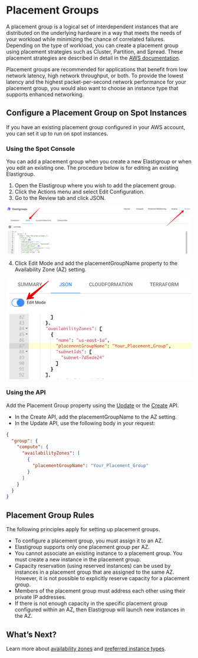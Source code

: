 # Placement Groups

A placement group is a logical set of interdependent instances that are distributed on the underlying hardware in a way that meets the needs of your workload while minimizing the chance of correlated failures. Depending on the type of workload, you can create a placement group using placement strategies such as Cluster, Partition, and Spread. These placement strategies are described in detail in the [AWS documentation](https://docs.aws.amazon.com/AWSEC2/latest/UserGuide/placement-groups.html).

Placement groups are recommended for applications that benefit from low network latency, high network throughput, or both. To provide the lowest latency and the highest packet-per-second network performance for your placement group, you would also want to choose an instance type that supports enhanced networking.

## Configure a Placement Group on Spot Instances

If you have an existing placement group configured in your AWS account, you can set it up to run on spot instances.

### Using the Spot Console

You can add a placement group when you create a new Elastigroup or when you edit an existing one. The procedure below is for editing an existing Elastigroup.
1. Open the Elastigroup where you wish to add the placement group.
2. Click the Actions menu and select Edit Configuration.
3. Go to the Review tab and click JSON.

<img src="/elastigroup/_media/features-placement-group-01.png" />

4. Click Edit Mode and add the placementGroupName property to the Availability Zone (AZ) setting.

<img src="/elastigroup/_media/features-placement-group-02.png" />

### Using the API

Add the Placement Group property using the [Update](https://docs.spot.io/api/#operation/elastigroupAwsUpdate) or the [Create](https://docs.spot.io/api/#operation/elastigroupAwsCreate) API.
- In the Create API, add the placementGroupName to the AZ setting.
- In the Update API, use the following body in your request:

```json
{
  "group": {
    "compute": {
      "availabilityZones": [
        {
          "placementGroupName": "Your_Placement_Group"
        }
      ]
    }
  }
}
```

## Placement Group Rules

The following principles apply for setting up placement groups.
- To configure a placement group, you must assign it to an AZ.
- Elastigroup supports only one placement group per AZ.
- You cannot associate an existing instance to a placement group. You must create a new instance in the placement group.
- Capacity reservation (using reserved instances) can be used by instances in a placement group that are assigned to the same AZ. However, it is not possible to explicitly reserve capacity for a placement group.
- Members of the placement group must address each other using their private IP addresses.
- If there is not enough capacity in the specific placement group configured within an AZ, then Elastigroup will launch new instances in the AZ.

## What’s Next?

Learn more about [availability zones](elastigroup/features/compute/preferred-availability-zones) and [preferred instance types](elastigroup/features/compute/preferred-instance-types).
